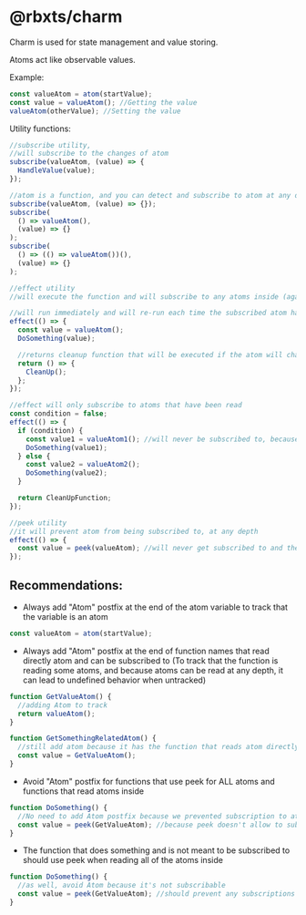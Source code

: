 # @rbxts/charm

Charm is used for state management and value storing.

Atoms act like observable values.

Example:

```ts
const valueAtom = atom(startValue);
const value = valueAtom(); //Getting the value
valueAtom(otherValue); //Setting the value
```

Utility functions:

```ts
//subscribe utility,
//will subscribe to the changes of atom
subscribe(valueAtom, (value) => {
  HandleValue(value);
});

//atom is a function, and you can detect and subscribe to atom at any depth of the function, no matter how nested it is
subscribe(valueAtom, (value) => {});
subscribe(
  () => valueAtom(),
  (value) => {}
);
subscribe(
  () => (() => valueAtom())(),
  (value) => {}
);

//effect utility
//will execute the function and will subscribe to any atoms inside (again at any depth)

//will run immediately and will re-run each time the subscribed atom has changed
effect(() => {
  const value = valueAtom();
  DoSomething(value);

  //returns cleanup function that will be executed if the atom will change and the callback will be re-run
  return () => {
    CleanUp();
  };
});

//effect will only subscribe to atoms that have been read
const condition = false;
effect(() => {
  if (condition) {
    const value1 = valueAtom1(); //will never be subscribed to, because it reads only Atom2, but it
    DoSomething(value1);
  } else {
    const value2 = valueAtom2();
    DoSomething(value2);
  }

  return CleanUpFunction;
});

//peek utility
//it will prevent atom from being subscribed to, at any depth
effect(() => {
  const value = peek(valueAtom); //will never get subscribed to and therefore the function in effect will never re-run;
});
```

## Recommendations:

- Always add "Atom" postfix at the end of the atom variable to track that the variable is an atom

```ts
const valueAtom = atom(startValue);
```

- Always add "Atom" postfix at the end of function names that read directly atom and can be subscribed to (To track that the function is reading some atoms, and because atoms can be read at any depth, it can lead to undefined behavior when untracked)

```ts
function GetValueAtom() {
  //adding Atom to track
  return valueAtom();
}

function GetSomethingRelatedAtom() {
  //still add atom because it has the function that reads atom directly
  const value = GetValueAtom();
}
```

- Avoid "Atom" postfix for functions that use peek for ALL atoms and functions that read atoms inside

```ts
function DoSomething() {
  //No need to add Atom postfix because we prevented subscription to atom inside by using peek
  const value = peek(GetValueAtom); //because peek doesn't allow to subscribe to any atoms inside and therefore prevents chain of subscription
}
```

- The function that does something and is not meant to be subscribed to should use peek when reading all of the atoms inside

```ts
function DoSomething() {
  //as well, avoid Atom because it's not subscribable
  const value = peek(GetValueAtom); //should prevent any subscriptions
}
```
